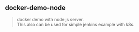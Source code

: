 ## docker-demo-node
> docker demo with node js server.  
This also can be used for simple jenkins example with k8s.
